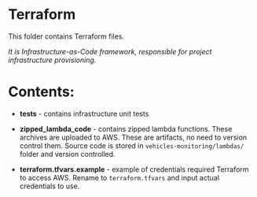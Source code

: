 # Terraform

This folder contains Terraform files.

_It is Infrastructure-as-Code framework, responsible for project infrastructure provisioning._

# Contents:

- __tests__ - contains infrastructure unit tests

- __zipped_lambda_code__ - contains zipped lambda functions. These archives are uploaded to AWS. These are artifacts, no need to version control them. Source code is stored in `vehicles-monitoring/lambdas/` folder and version controlled.

- __terraform.tfvars.example__ - example of credentials required Terraform to access AWS. Rename to `terraform.tfvars` and input actual credentials to use.  